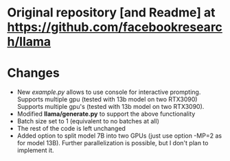 # Original repository [and Readme] at https://github.com/facebookresearch/llama

# Changes
- New *example.py* allows to use console for interactive prompting. Supports multiple gpu (tested with 13b model on two RTX3090)
Supports multiple gpu's (tested with 13b model on two RTX3090).
- Modified **llama/generate.py** to support the above functionality
- Batch size set to 1 (equivalent to no batches at all)
- The rest of the code is left unchanged
- Added option to split model 7B into two GPUs (just use option -MP=2 as for model 13B). Further parallelization is possible, but I don't plan to implement it.

